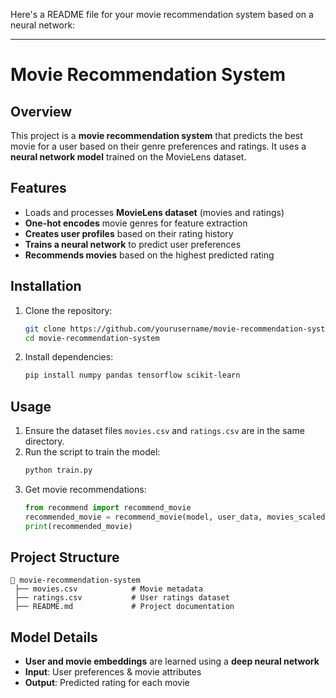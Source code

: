 Here's a README file for your movie recommendation system based on a neural network:

---

# Movie Recommendation System

## Overview
This project is a **movie recommendation system** that predicts the best movie for a user based on their genre preferences and ratings. It uses a **neural network model** trained on the MovieLens dataset.

## Features
- Loads and processes **MovieLens dataset** (movies and ratings)
- **One-hot encodes** movie genres for feature extraction
- **Creates user profiles** based on their rating history
- **Trains a neural network** to predict user preferences
- **Recommends movies** based on the highest predicted rating

## Installation
1. Clone the repository:
   ```bash
   git clone https://github.com/yourusername/movie-recommendation-system.git
   cd movie-recommendation-system
   ```
2. Install dependencies:
   ```bash
   pip install numpy pandas tensorflow scikit-learn
   ```

## Usage
1. Ensure the dataset files `movies.csv` and `ratings.csv` are in the same directory.
2. Run the script to train the model:
   ```bash
   python train.py
   ```
3. Get movie recommendations:
   ```python
   from recommend import recommend_movie
   recommended_movie = recommend_movie(model, user_data, movies_scaled, movies_original)
   print(recommended_movie)
   ```

## Project Structure
```
📁 movie-recommendation-system
 ├── movies.csv            # Movie metadata
 ├── ratings.csv           # User ratings dataset           
 ├── README.md             # Project documentation
```

## Model Details
- **User and movie embeddings** are learned using a **deep neural network**
- **Input**: User preferences & movie attributes
- **Output**: Predicted rating for each movie


